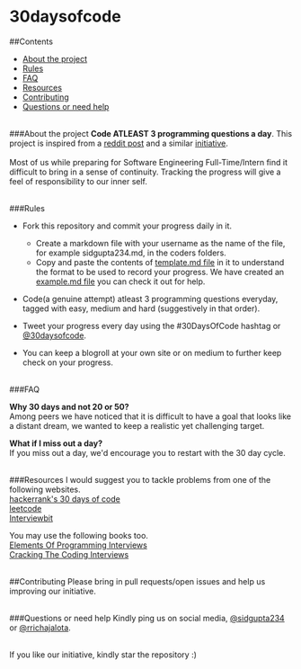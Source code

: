 # 30daysofcode

##Contents
* [About the project](#about-the-project)  
* [Rules](#rules)
* [FAQ](#faq)
* [Resources](#resources)
* [Contributing](#contributing)
* [Questions or need help](#questions-or-need-help)<br><br>

###About the project
**Code ATLEAST 3 programming questions a day**. This project is inspired from a [reddit post](https://www.reddit.com/r/cscareerquestions/comments/57hybf/i_sucked_at_algorithms_but_got_better_and_you_can) and a similar [initiative](https://github.com/Kallaway/100-days-of-code).<br><br>
Most of us while preparing for Software Engineering Full-Time/Intern find it difficult to bring in a sense of continuity. Tracking the progress will give a feel of responsibility to our inner self.<br><br> 

###Rules

 - Fork this repository and commit your progress daily in it.
	 - Create a markdown file with your username as the name of the file, for example sidgupta234.md, in the coders folders.
	 - Copy and paste the contents of [template.md file](https://github.com/sidgupta234/30daysofcode/blob/master/coders/template.md) in it to understand the format to be used to record your progress. We have created an [example.md file](https://github.com/sidgupta234/30daysofcode/blob/master/coders/example_file.md) you can check it out for help.
	
 - Code(a genuine attempt) atleast 3 programming questions everyday, tagged with easy, medium and hard (suggestively in that order).
 - Tweet your progress every day using the #30DaysOfCode hashtag or [@30daysofcode](https://www.twitter.com/30daysofcode).
 - You can keep a blogroll at your own site or on medium to further keep check on your progress.<br><br>


###FAQ 

**Why 30 days and not 20 or 50?**<br>
Among peers we have noticed that it is difficult to have a goal that looks like a distant dream, we wanted to keep a realistic yet challenging target.

**What if I miss out a day?**<br>
If you miss out a day, we'd encourage you to restart with the 30 day cycle. <br><br>

###Resources
I would suggest you to tackle problems from one of the following websites.<br>
[hackerrank's 30 days of code](https://www.hackerrank.com/domains/tutorials/30-days-of-code)<br>
[leetcode](http://www.leetcode.com/)<br>
[Interviewbit](https://www.interviewbit.com)<br> 

You may use the following books too.<br>
[Elements Of Programming Interviews](http://elementsofprogramminginterviews.com/)<br>
[Cracking The Coding Interviews](https://www.careercup.com/book)<br><br>

##Contributing
Please bring in pull requests/open issues and help us improving our initiative.<br><br>

###Questions or need help
Kindly ping us on social media, [@sidgupta234](https://twitter.com/SidGupta234) or [@rrichajalota](https://twitter.com/rrichajalota).<br><br>

If you like our initiative, kindly star the repository :)
